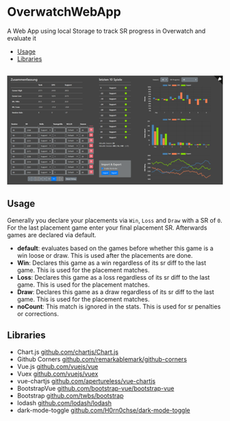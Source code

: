 # OverwatchWebApp
A Web App using local Storage to track SR progress in Overwatch and evaluate it

 * [Usage](#usage)
 * [Libraries](#libraries)

<br>

<img src="./screenshots/image.png" title="Screenshot" />

## Usage

Generally you declare your placements via `Win`, `Loss` and `Draw` with a SR of `0`. For the last placement game enter your final placement SR. Afterwards games are declared via default.
 * __default__: evaluates based on the games before whether this game is a win loose or draw. This is used after the placements are done.
 * __Win__: Declares this game as a win regardless of its sr diff to the last game. This is used for the placement matches.
 * __Loss__: Declares this game as a loss regardless of its sr diff to the last game. This is used for the placement matches.
 * __Draw__: Declares this game as a draw regardless of its sr diff to the last game. This is used for the placement matches.
 * __noCount__: This match is ignored in the stats. This is used for sr penalties or corrections.

## Libraries
 * Chart.js [github.com/chartjs/Chart.js](https://github.com/chartjs/Chart.js)
 * Github Corners [github.com/remarkablemark/github-corners](https://github.com/remarkablemark/github-corners)
 * Vue.js [github.com/vuejs/vue](https://github.com/vuejs/vue)
 * Vuex [github.com/vuejs/vuex](https://github.com/vuejs/vuex)
 * vue-chartjs [github.com/apertureless/vue-chartjs](https://github.com/apertureless/vue-chartjs)
 * BootstrapVue [github.com/bootstrap-vue/bootstrap-vue](https://github.com/bootstrap-vue/bootstrap-vue)
 * Bootstrap [github.com/twbs/bootstrap](https://github.com/twbs/bootstrap)
 * lodash [github.com/lodash/lodash](https://github.com/lodash/lodash)
 * dark-mode-toggle [github.com/H0rn0chse/dark-mode-toggle](https://github.com/H0rn0chse/dark-mode-toggle)